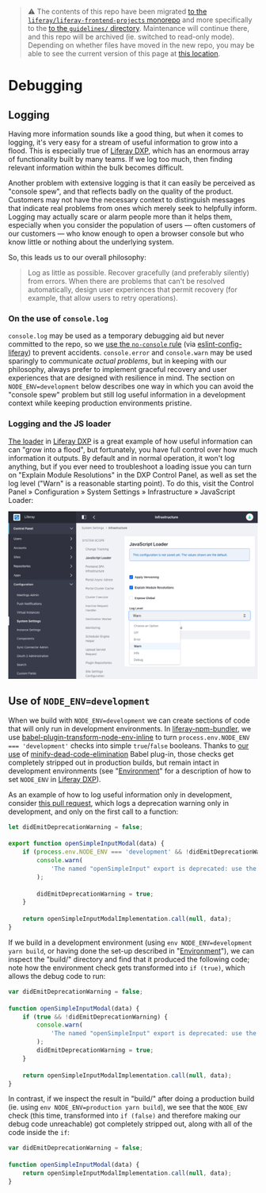 > :warning: The contents of this repo have been migrated [to the `liferay/liferay-frontend-projects` monorepo](https://github.com/liferay/liferay-frontend-projects) and more specifically to the [to the `guidelines/` directory](https://github.com/liferay/liferay-frontend-projects/tree/master/guidelines). Maintenance will continue there, and this repo will be archived (ie. switched to read-only mode). Depending on whether files have moved in the new repo, you may be able to see the current version of this page at [this location](https://github.com/liferay/liferay-frontend-projects/tree/master/guidelines/dxp/debugging.md).

# Debugging

## Logging

Having more information sounds like a good thing, but when it comes to logging, it's very easy for a stream of useful information to grow into a flood. This is especially true of [Liferay DXP](https://github.com/liferay/liferay-portal), which has an enormous array of functionality built by many teams. If we log too much, then finding relevant information within the bulk becomes difficult.

Another problem with extensive logging is that it can easily be perceived as "console spew", and that reflects badly on the quality of the product. Customers may not have the necessary context to distinguish messages that indicate real problems from ones which merely seek to helpfully inform. Logging may actually scare or alarm people more than it helps them, especially when you consider the population of users — often customers of our customers — who know enough to open a browser console but who know little or nothing about the underlying system.

So, this leads us to our overall philosophy:

> Log as little as possible. Recover gracefully (and preferably silently) from errors. When there are problems that can't be resolved automatically, design user experiences that permit recovery (for example, that allow users to retry operations).

### On the use of `console.log`

`console.log` may be used as a temporary debugging aid but never committed to the repo, so we [use the `no-console` rule](https://github.com/liferay/eslint-config-liferay/pull/79) (via [eslint-config-liferay](https://github.com/liferay/eslint-config-liferay)) to prevent accidents. `console.error` and `console.warn` may be used sparingly to communicate _actual problems_, but in keeping with our philosophy, always prefer to implement graceful recovery and user experiences that are designed with resilience in mind. The section on `NODE_ENV=development` below describes one way in which you can avoid the "console spew" problem but still log useful information in a development context while keeping production environments pristine.

### Logging and the JS loader

[The loader](https://github.com/liferay/liferay-amd-loader) in [Liferay DXP](https://github.com/liferay/liferay-amd-loader) is a great example of how useful information can can "grow into a flood", but fortunately, you have full control over how much information it outputs. By default and in normal operation, it won't log anything, but if you ever need to troubleshoot a loading issue you can turn on "Explain Module Resolutions" in the DXP Control Panel, as well as set the log level ("Warn" is a reasonable starting point). To do this, visit the Control Panel &raquo; Configuration &raquo; System Settings &raquo; Infrastructure &raquo; JavaScript Loader:

![JavaScript Loader settings](/images/dxp-javascript-loader-settings.png)

## Use of `NODE_ENV=development`

When we build with `NODE_ENV=development` we can create sections of code that will only run in development environments. In [liferay-npm-bundler](https://github.com/liferay/liferay-js-toolkit/wiki/How-to-use-liferay-npm-bundler), we use [babel-plugin-transform-node-env-inline](https://www.npmjs.com/package/babel-plugin-transform-node-env-inline) to turn `process.env.NODE_ENV === 'development'` checks into simple `true`/`false` booleans. Thanks to [our use](https://github.com/liferay/liferay-js-toolkit/pull/380) of [minify-dead-code-elimination](https://www.npmjs.com/package/babel-plugin-minify-dead-code-elimination) Babel plug-in, those checks get completely stripped out in production builds, but remain intact in development environments (see "[Environment](./environment.md)" for a description of how to set `NODE_ENV` in [Liferay DXP](https://github.com/liferay/liferay-portal)).

As an example of how to log useful information only in development, consider [this pull request](https://github.com/jbalsas/liferay-portal/pull/1993/commits/9de7281d33a9705899d1ba7918c390ff6f4f48e6), which logs a deprecation warning only in development, and only on the first call to a function:

```javascript
let didEmitDeprecationWarning = false;

export function openSimpleInputModal(data) {
	if (process.env.NODE_ENV === 'development' && !didEmitDeprecationWarning) {
		console.warn(
			'The named "openSimpleInput" export is deprecated: use the default export instead'
		);

		didEmitDeprecationWarning = true;
	}

	return openSimpleInputModalImplementation.call(null, data);
}
```

If we build in a development environment (using `env NODE_ENV=development yarn build`, or having done the set-up described in "[Environment](./environment.md)"), we can inspect the "build/" directory and find that it produced the following code; note how the environment check gets transformed into `if (true)`, which allows the debug code to run:

```javascript
var didEmitDeprecationWarning = false;

function openSimpleInputModal(data) {
	if (true && !didEmitDeprecationWarning) {
		console.warn(
			'The named "openSimpleInput" export is deprecated: use the default export instead'
		);
		didEmitDeprecationWarning = true;
	}

	return openSimpleInputModalImplementation.call(null, data);
}
```

In contrast, if we inspect the result in "build/" after doing a production build (ie. using `env NODE_ENV=production yarn build`), we see that the `NODE_ENV` check (this time, transformed into `if (false)` and therefore making our debug code unreachable) got completely stripped out, along with all of the code inside the `if`:

```javascript
var didEmitDeprecationWarning = false;

function openSimpleInputModal(data) {
	return openSimpleInputModalImplementation.call(null, data);
}
```
